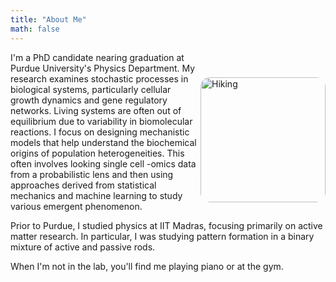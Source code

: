 ```yaml
---
title: "About Me"
math: false
---
```


<div class="about-flex">
  <div class="about-text">
    <img src="/hiking.jpg" alt="Hiking" style="float: right; width: 200px; height: auto; border-radius: 15px; margin-left: 5px; margin-bottom: 5px; margin-top: 40px;">
      <p>I'm a PhD candidate nearing graduation at Purdue University's Physics Department. My research examines stochastic processes in biological systems, particularly cellular growth dynamics and gene regulatory networks.
      Living systems are often out of equilibrium due to variability in biomolecular reactions.
      I focus on designing mechanistic models that help understand the biochemical origins of population heterogeneities. This often involves looking single cell -omics data from a probabilistic lens and then using approaches derived from statistical mechanics and machine learning to study various emergent phenomenon.</p>
      <p>Prior to Purdue, I studied physics at IIT Madras, focusing primarily on active matter research. In particular, I was studying pattern formation in a binary mixture of active and passive rods.</p>
      <p>When I'm not in the lab, you'll find me playing piano or at the gym.</p>
  </div>
</div>

<!-- ![Hiking](/hiking.jpg "Hiking") -->
